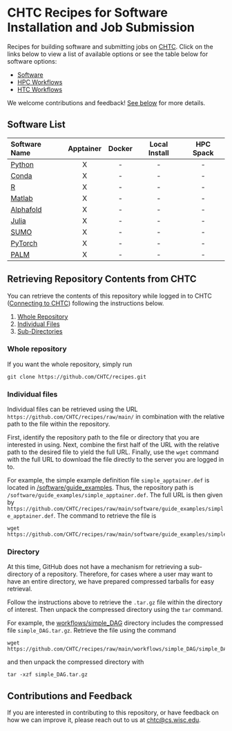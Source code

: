 # CHTC Recipes for Software Installation and Job Submission

Recipes for building software and submitting jobs on [CHTC](https://chtc.cs.wisc.edu). 
Click on the links below to view a list of available options or see the table below 
for software options: 

* [Software](software)
* [HPC Workflows](workflows-hpc)
* [HTC Workflows](workflows-htc)

We welcome contributions and feedback! [See below](#contributions-and-feedback) for more details. 

## Software List

| Software Name | Apptainer | Docker | Local Install | HPC Spack | 
| :--- | :---: | :---: | :---: | :---: |
| [Python](Python) | X | - | - | - | 
| [Conda](Conda) | X | - | - | - | 
| [R](R) | X | - | - | - | 
| [Matlab](Matlab) | X | - | - | - | 
| [Alphafold](AlphaFold) | X | - | - | - | 
| [Julia](Julia) | X | - | - | - | 
| [SUMO](SUMO) | X | - | - | - | 
| [PyTorch](PyTorch) | X | - | - | - | 
| [PALM](PALM) | X | - | - | - | 

## Retrieving Repository Contents from CHTC

You can retrieve the contents of this repository while logged in to CHTC ([Connecting to CHTC](https://chtc.cs.wisc.edu/uw-research-computing/connecting)) following the instructions below.

1. [Whole Repository](#whole-repository)
1. [Individual Files](#individual-files)
1. [Sub-Directories](#directory)

### Whole repository

If you want the whole repository, simply run

```
git clone https://github.com/CHTC/recipes.git
```

### Individual files

Individual files can be retrieved using the URL `https://github.com/CHTC/recipes/raw/main/` in combination with the relative path to the file within the repository.

First, identify the repository path to the file or directory that you are interested in using.
Next, combine the first half of the URL with the relative path to the desired file to yield the full URL.
Finally, use the `wget` command with the full URL to download the file directly to the server you are logged in to.

For example, the simple example definition file `simple_apptainer.def` is located in [/software/guide\_examples](/software/guide_examples).
Thus, the repository path is `/software/guide_examples/simple_apptainer.def`.
The full URL is then given by `https://github.com/CHTC/recipes/raw/main/software/guide_examples/simple_apptainer.def`.
The command to retrieve the file is

```
wget https://github.com/CHTC/recipes/raw/main/software/guide_examples/simple_apptainer.def
```

### Directory

At this time, GitHub does not have a mechanism for retrieving a sub-directory of a repository.
Therefore, for cases where a user may want to have an entire directory, we have prepared compressed tarballs for easy retrieval.

Follow the instructions above to retrieve the `.tar.gz` file within the directory of interest. 
Then unpack the compressed directory using the `tar` command.

For example, the [workflows/simple_DAG](/workflows/simple_DAG) directory includes the compressed file `simple_DAG.tar.gz`.
Retrieve the file using the command

```
wget https://github.com/CHTC/recipes/raw/main/workflows/simple_DAG/simple_DAG.tar.gz
```

and then unpack the compressed directory with

```
tar -xzf simple_DAG.tar.gz
```

## Contributions and Feedback

If you are interested in contributing to this repository, or have feedback on how we can improve it, please reach out 
to us at chtc@cs.wisc.edu.
